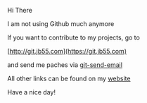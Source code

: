 Hi There

I am not using Github much anymore

If you want to contribute to my projects, go to

[http://git.jb55.com](https://git.jb55.com)

and send me paches via [git-send-email](https://git-send-email.io)

All other links can be found on my [website](https://jb55.com)

Have a nice day!
